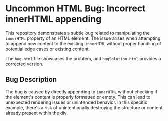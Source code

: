 # Uncommon HTML Bug: Incorrect innerHTML appending

This repository demonstrates a subtle bug related to manipulating the `innerHTML` property of an HTML element.  The issue arises when attempting to append new content to the existing `innerHTML` without proper handling of potential edge cases or existing content.

The `bug.html` file showcases the problem, and `bugSolution.html` provides a corrected version.

## Bug Description

The bug is caused by directly appending to `innerHTML` without checking if the element's content is properly formatted or empty.  This can lead to unexpected rendering issues or unintended behavior.  In this specific example, there's a risk of unintentionally destroying the structure or content already present within the div.